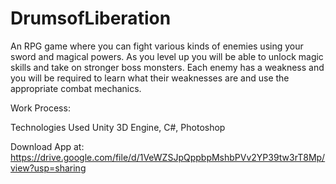 # DrumsofLiberation
An RPG game where you can fight various kinds of enemies using your sword and magical powers. As you level up you will be able to unlock magic skills and take on stronger boss monsters. Each enemy has a weakness and you will be required to learn what their weaknesses are and use the appropriate combat mechanics.

Work Process:


Technologies Used
Unity 3D Engine, C#, Photoshop

Download App at: https://drive.google.com/file/d/1VeWZSJpQppbpMshbPVv2YP39tw3rT8Mp/view?usp=sharing
